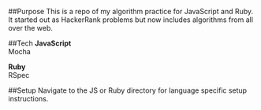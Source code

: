 ##Purpose
This is a repo of my algorithm practice for JavaScript and Ruby.  It started out as HackerRank problems but now includes algorithms from all over the web.

##Tech
**JavaScript**<br>
Mocha

**Ruby**<br>
RSpec

##Setup
Navigate to the JS or Ruby directory for language specific setup instructions.
